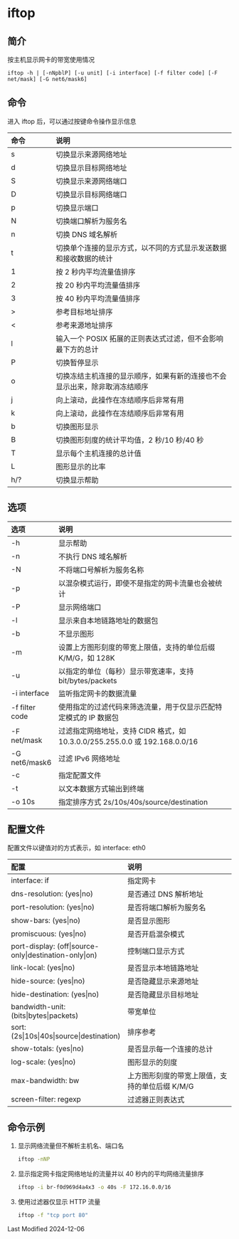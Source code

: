 # iftop

## 简介

按主机显示网卡的带宽使用情况

```
iftop -h | [-nNpblP] [-u unit] [-i interface] [-f filter code] [-F net/mask] [-G net6/mask6]
```

## 命令

进入 iftop 后，可以通过按键命令操作显示信息

<style>
table th:first-of-type {
    width: 20%;
}
</style>

| 命令 | 说明                                                                       |
| :--- | :------------------------------------------------------------------------- |
| s    | 切换显示来源网络地址                                                       |
| d    | 切换显示目标网络地址                                                       |
| S    | 切换显示来源网络端口                                                       |
| D    | 切换显示目标网络端口                                                       |
| p    | 切换显示端口                                                               |
| N    | 切换端口解析为服务名                                                       |
| n    | 切换 DNS 域名解析                                                          |
| t    | 切换单个连接的显示方式，以不同的方式显示发送数据和接收数据的统计           |
| 1    | 按 2 秒内平均流量值排序                                                    |
| 2    | 按 20 秒内平均流量值排序                                                   |
| 3    | 按 40 秒内平均流量值排序                                                   |
| \>   | 参考目标地址排序                                                           |
| <    | 参考来源地址排序                                                           |
| l    | 输入一个 POSIX 拓展的正则表达式过滤，但不会影响最下方的总计                |
| P    | 切换暂停显示                                                               |
| o    | 切换冻结主机连接的显示顺序，如果有新的连接也不会显示出来，除非取消冻结顺序 |
| j    | 向上滚动，此操作在冻结顺序后非常有用                                       |
| k    | 向上滚动，此操作在冻结顺序后非常有用                                       |
| b    | 切换图形显示                                                               |
| B    | 切换图形刻度的统计平均值，2 秒/10 秒/40 秒                                 |
| T    | 显示每个主机连接的总计值                                                   |
| L    | 图形显示的比率                                                             |
| h/?  | 切换显示帮助                                                               |

## 选项

| 选项           | 说明                                                                        |
| :------------- | :-------------------------------------------------------------------------- |
| -h             | 显示帮助                                                                    |
| -n             | 不执行 DNS 域名解析                                                         |
| -N             | 不将端口号解析为服务名称                                                    |
| -p             | 以混杂模式运行，即使不是指定的网卡流量也会被统计                            |
| -P             | 显示网络端口                                                                |
| -l             | 显示来自本地链路地址的数据包                                                |
| -b             | 不显示图形                                                                  |
| -m             | 设置上方图形刻度的带宽上限值，支持的单位后缀 K/M/G，如 128K                 |
| -u             | 以指定的单位（每秒）显示带宽速率，支持 bit/bytes/packets                    |
| -i interface   | 监听指定网卡的数据流量                                                      |
| -f filter code | 使用指定的过滤代码来筛选流量，用于仅显示匹配特定模式的 IP 数据包            |
| -F net/mask    | 过滤指定网络地址，支持 CIDR 格式，如 10.3.0.0/255.255.0.0 或 192.168.0.0/16 |
| -G net6/mask6  | 过滤 IPv6 网络地址                                                          |
| -c             | 指定配置文件                                                                |
| -t             | 以文本数据方式输出到终端                                                    |
| -o 10s         | 指定排序方式 2s/10s/40s/source/destination                                  |

## 配置文件

<style>
table:nth-of-type(3) th:first-of-type {
    width: 50%;
}
</style>

配置文件以键值对的方式表示，如 interface: eth0

| 配置                                                   | 说明                                           |
| :----------------------------------------------------- | :--------------------------------------------- |
| interface: if                                          | 指定网卡                                       |
| dns-resolution: (yes\|no)                              | 是否通过 DNS 解析地址                          |
| port-resolution: (yes\|no)                             | 是否将端口解析为服务名                         |
| show-bars: (yes\|no)                                   | 是否显示图形                                   |
| promiscuous: (yes\|no)                                 | 是否开启混杂模式                               |
| port-display: (off\|source-only\|destination-only\|on) | 控制端口显示方式                               |
| link-local: (yes\|no)                                  | 是否显示本地链路地址                           |
| hide-source: (yes\|no)                                 | 是否隐藏显示来源地址                           |
| hide-destination: (yes\|no)                            | 是否隐藏显示目标地址                           |
| bandwidth-unit: (bits\|bytes\|packets)                 | 带宽单位                                       |
| sort: (2s\|10s\|40s\|source\|destination)              | 排序参考                                       |
| show-totals: (yes\|no)                                 | 是否显示每一个连接的总计                       |
| log-scale: (yes\|no)                                   | 图形显示的刻度                                 |
| max-bandwidth: bw                                      | 上方图形刻度的带宽上限值，支持的单位后缀 K/M/G |
| screen-filter: regexp                                  | 过滤器正则表达式                               |

## 命令示例

1. 显示网络流量但不解析主机名、端口名

   ```bash
   iftop -nNP
   ```

2. 显示指定网卡指定网络地址的流量并以 40 秒内的平均网络流量排序

   ```bash
   iftop -i br-f0d969d4a4x3 -o 40s -F 172.16.0.0/16
   ```

3. 使用过滤器仅显示 HTTP 流量

   ```bash
   iftop -f "tcp port 80"
   ```

Last Modified 2024-12-06
